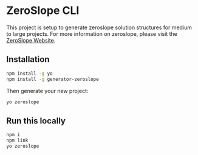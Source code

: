 # ZeroSlope CLI

This project is setup to generate zeroslope solution structures for medium to large projects. For more information on zeroslope, please visit the [ZeroSlope Website](www.zeroslope.dev).

## Installation

```bash
npm install -g yo
npm install -g generator-zeroslope
```

Then generate your new project:

```bash
yo zeroslope
```

## Run this locally

```bash
npm i
npm link
yo zeroslope
```
